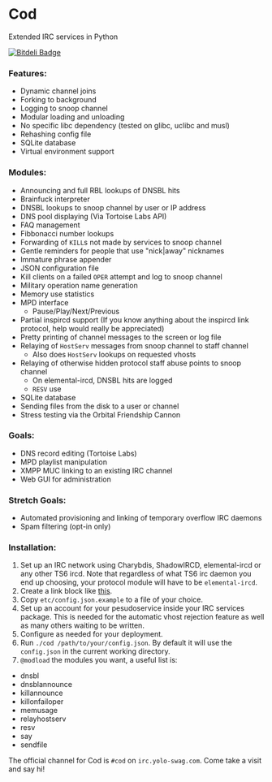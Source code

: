 Cod
===

Extended IRC services in Python

[![Bitdeli Badge](https://d2weczhvl823v0.cloudfront.net/lyska/cod/trend.png)](https://bitdeli.com/free "Bitdeli Badge")

### Features:
 - Dynamic channel joins
 - Forking to background
 - Logging to snoop channel
 - Modular loading and unloading
 - No specific libc dependency (tested on glibc, uclibc and musl)
 - Rehashing config file
 - SQLite database
 - Virtual environment support

### Modules:
 - Announcing and full RBL lookups of DNSBL hits
 - Brainfuck interpreter
 - DNSBL lookups to snoop channel by user or IP address
 - DNS pool displaying (Via Tortoise Labs API)
 - FAQ management
 - Fibbonacci number lookups
 - Forwarding of `KILL`s not made by services to snoop channel
 - Gentle reminders for people that use "nick|away" nicknames
 - Immature phrase appender
 - JSON configuration file
 - Kill clients on a failed `OPER` attempt and log to snoop channel
 - Military operation name generation
 - Memory use statistics
 - MPD interface
   - Pause/Play/Next/Previous
 - Partial inspircd support (If you know anything about the inspircd link protocol,
   help would really be appreciated)
 - Pretty printing of channel messages to the screen or log file
 - Relaying of `HostServ` messages from snoop channel to staff channel
   - Also does `HostServ` lookups on requested vhosts
 - Relaying of otherwise hidden protocol staff abuse points to snoop channel
   - On elemental-ircd, DNSBL hits are logged
   - `RESV` use
 - SQLite database
 - Sending files from the disk to a user or channel
 - Stress testing via the Orbital Friendship Cannon

### Goals:
 - DNS record editing (Tortoise Labs)
 - MPD playlist manipulation
 - XMPP MUC linking to an existing IRC channel
 - Web GUI for administration

### Stretch Goals:
 - Automated provisioning and linking of temporary overflow IRC daemons
 - Spam filtering (opt-in only)

### Installation:
1. Set up an IRC network using Charybdis, ShadowIRCD, elemental-ircd or any other
   TS6 ircd. Note that regardless of what TS6 irc daemon you end up choosing,
   your protocol module will have to be `elemental-ircd`.
2. Create a link block like [this](https://gist.github.com/lyska/9c8a8e1a1102cbee61c7).
3. Copy `etc/config.json.example` to a file of your choice.
4. Set up an account for your pesudoservice inside your IRC services package.
   This is needed for the automatic vhost rejection feature as well as many
   others waiting to be written.
5. Configure as needed for your deployment.
6. Run `./cod /path/to/your/config.json`. By default it will use the `config.json`
   in the current working directory.
7. `@modload` the modules you want, a useful list is:

 * dnsbl
 * dnsblannounce
 * killannounce
 * killonfailoper
 * memusage
 * relayhostserv
 * resv
 * say
 * sendfile

The official channel for Cod is `#cod` on `irc.yolo-swag.com`. Come take
a visit and say hi!

